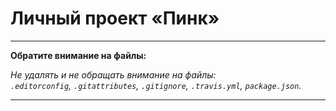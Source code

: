 # Личный проект «Пинк»

---

**Обратите внимание на файлы:**

_Не удалять и не обращать внимание на файлы:_<br>
_`.editorconfig`, `.gitattributes`, `.gitignore`, `.travis.yml`, `package.json`._

---